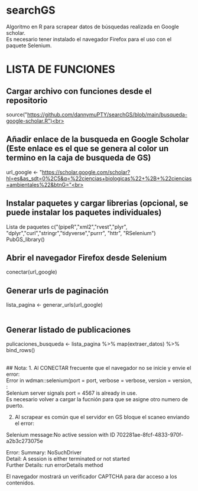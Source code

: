 # searchGS
Algoritmo en R para scrapear datos de búsquedas realizada en Google scholar.<br>
Es necesario tener instalado el navegador Firefox para el uso con el paquete Selenium. <br>

# LISTA DE FUNCIONES  <br>

## Cargar archivo con funciones desde el repositorio <br>
source("https://github.com/dannymuPTY/searchGS/blob/main/busqueda-google-scholar.R")<br>

## Añadir enlace de la busqueda en Google Scholar (Este enlace es el que se genera al color un termino en la caja de busqueda de GS)<br>
url_google <- "https://scholar.google.com/scholar?hl=es&as_sdt=0%2C5&q=%22ciencias+biologicas%22+%2B+%22ciencias+ambientales%22&btnG="<br>

## Instalar paquetes y cargar librerias (opcional, se puede instalar los paquetes individuales)<br>
Lista de paquetes c("(pipeR","xml2","rvest","plyr", "dplyr","curl","stringr","tidyverse","purrr", "httr", "RSelenium") <br>
    PubGS_library()<br>
  
## Abrir el navegador Firefox desde Selenium <br>
conectar(url_google)<br>

## Generar urls de paginación<br>
lista_pagina <- generar_urls(url_google)<br><br>

## Generar listado de publicaciones<br>
pulicaciones_busqueda <- lista_pagina %>% map(extraer_datos) %>% bind_rows()<br>

<br>
## Nota:
1. Al CONECTAR frecuente que el navegador no se inicie y envie el error: <br>
Error in wdman::selenium(port = port, verbose = verbose, version = version,  :  <br>
  Selenium server signals port = 4567 is already in use.  <br>
  Es necesario volver a cargar la fucnión para que se asigne otro numero de puerto. <br>
  
 2. Al scrapear es común que el servidor en GS bloque el scaneo enviando el error:<br>

Selenium message:No active session with ID 702281ae-8fcf-4833-970f-a2b3c273075e <br>

Error: 	 Summary: NoSuchDriver <br>
 	 Detail: A session is either terminated or not started <br>
	 Further Details: run errorDetails method <br>
     
 El navegador mostrará un verificador CAPTCHA para dar acceso a los contenidos.
  
  
